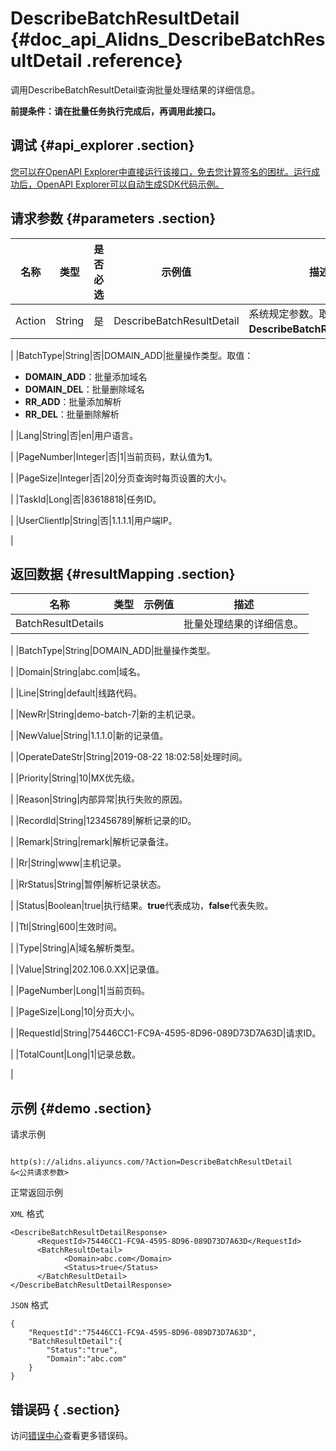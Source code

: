 # DescribeBatchResultDetail {#doc_api_Alidns_DescribeBatchResultDetail .reference}

调用DescribeBatchResultDetail查询批量处理结果的详细信息。

 **前提条件：请在批量任务执行完成后，再调用此接口。** 

## 调试 {#api_explorer .section}

[您可以在OpenAPI Explorer中直接运行该接口，免去您计算签名的困扰。运行成功后，OpenAPI Explorer可以自动生成SDK代码示例。](https://api.aliyun.com/#product=Alidns&api=DescribeBatchResultDetail&type=RPC&version=2015-01-09)

## 请求参数 {#parameters .section}

|名称|类型|是否必选|示例值|描述|
|--|--|----|---|--|
|Action|String|是|DescribeBatchResultDetail|系统规定参数。取值：**DescribeBatchResultDetail**。

 |
|BatchType|String|否|DOMAIN\_ADD|批量操作类型。取值：

 -   **DOMAIN\_ADD**：批量添加域名
-   **DOMAIN\_DEL**：批量删除域名
-   **RR\_ADD**：批量添加解析
-   **RR\_DEL**：批量删除解析

 |
|Lang|String|否|en|用户语言。

 |
|PageNumber|Integer|否|1|当前页码，默认值为**1**。

 |
|PageSize|Integer|否|20|分页查询时每页设置的大小。

 |
|TaskId|Long|否|83618818|任务ID。

 |
|UserClientIp|String|否|1.1.1.1|用户端IP。

 |

## 返回数据 {#resultMapping .section}

|名称|类型|示例值|描述|
|--|--|---|--|
|BatchResultDetails| | |批量处理结果的详细信息。

 |
|BatchType|String|DOMAIN\_ADD|批量操作类型。

 |
|Domain|String|abc.com|域名。

 |
|Line|String|default|线路代码。

 |
|NewRr|String|demo-batch-7|新的主机记录。

 |
|NewValue|String|1.1.1.0|新的记录值。

 |
|OperateDateStr|String|2019-08-22 18:02:58|处理时间。

 |
|Priority|String|10|MX优先级。

 |
|Reason|String|内部异常|执行失败的原因。

 |
|RecordId|String|123456789|解析记录的ID。

 |
|Remark|String|remark|解析记录备注。

 |
|Rr|String|www|主机记录。

 |
|RrStatus|String|暂停|解析记录状态。

 |
|Status|Boolean|true|执行结果。**true**代表成功，**false**代表失败。

 |
|Ttl|String|600|生效时间。

 |
|Type|String|A|域名解析类型。

 |
|Value|String|202.106.0.XX|记录值。

 |
|PageNumber|Long|1|当前页码。

 |
|PageSize|Long|10|分页大小。

 |
|RequestId|String|75446CC1-FC9A-4595-8D96-089D73D7A63D|请求ID。

 |
|TotalCount|Long|1|记录总数。

 |

## 示例 {#demo .section}

请求示例

``` {#request_demo}

http(s)://alidns.aliyuncs.com/?Action=DescribeBatchResultDetail
&<公共请求参数>

```

正常返回示例

`XML` 格式

``` {#xml_return_success_demo}
<DescribeBatchResultDetailResponse>
      <RequestId>75446CC1-FC9A-4595-8D96-089D73D7A63D</RequestId>
      <BatchResultDetail>
            <Domain>abc.com</Domain>
            <Status>true</Status>
      </BatchResultDetail>
</DescribeBatchResultDetailResponse>
```

`JSON` 格式

``` {#json_return_success_demo}
{
	"RequestId":"75446CC1-FC9A-4595-8D96-089D73D7A63D",
	"BatchResultDetail":{
		"Status":"true",
		"Domain":"abc.com"
	}
}
```

## 错误码 { .section}

访问[错误中心](https://error-center.aliyun.com/status/product/Alidns)查看更多错误码。

